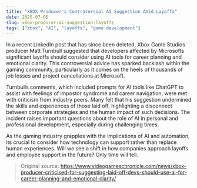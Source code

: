 ```yaml
---
title: "XBOX Producer's Controversial AI Suggestion Amid Layoffs"
date: 2025-07-05
slug: xbox-producer-ai-suggestion-layoffs
tags: ["Xbox", "AI", "layoffs", "game development"]
---
```

In a recent LinkedIn post that has since been deleted, Xbox Game Studios producer Matt Turnbull suggested that developers affected by Microsofts significant layoffs should consider using AI tools for career planning and emotional clarity. This controversial advice has sparked backlash within the gaming community, particularly as it comes on the heels of thousands of job losses and project cancellations at Microsoft.

Turnbulls comments, which included prompts for AI tools like ChatGPT to assist with feelings of impostor syndrome and career navigation, were met with criticism from industry peers. Many felt that his suggestion undermined the skills and experiences of those laid off, highlighting a disconnect between corporate strategies and the human impact of such decisions. The incident raises important questions about the role of AI in personal and professional development, especially during challenging times.

As the gaming industry grapples with the implications of AI and automation, its crucial to consider how technology can support rather than replace human experiences. Will we see a shift in how companies approach layoffs and employee support in the future? Only time will tell.
> Original source: https://www.videogameschronicle.com/news/xbox-producer-criticised-for-suggesting-laid-off-devs-should-use-ai-for-career-planning-and-emotional-clarity/